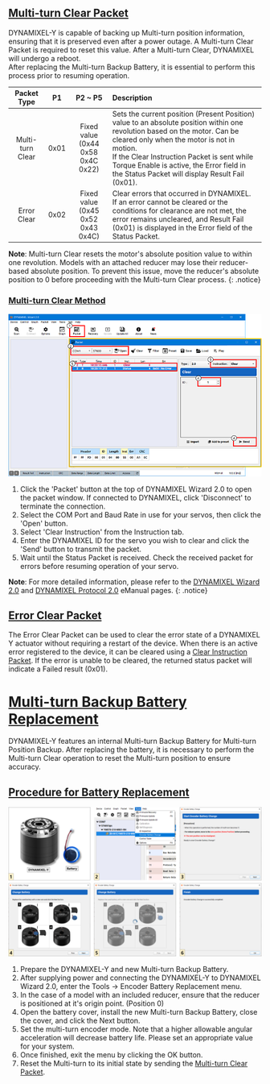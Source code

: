 ## [Multi-turn Clear Packet](#multi-turn-clear-packet)

DYNAMIXEL-Y is capable of backing up Multi-turn position information, ensuring that it is preserved even after a power outage. A Multi-turn Clear Packet is required to reset this value. After a Multi-turn Clear, DYNAMIXEL will undergo a reboot.  
After replacing the Multi-turn Backup Battery, it is essential to perform this process prior to resuming operation.

| Packet Type      | P1   | P2 ~ P5                                | Description                                                                            |
|:----------------:|:----:|:--------------------------------------:|:--------------------------------------------------------------------------------|
| Multi-turn Clear | 0x01 | Fixed value<br />(0x44 0x58 0x4C 0x22) | Sets the current position (Present Position) value to an absolute position within one revolution based on the motor. Can be cleared only when the motor is not in motion.<br />If the Clear Instruction Packet is sent while Torque Enable is active, the Error field in the Status Packet will display Result Fail (0x01). |
| Error Clear      | 0x02 | Fixed value<br />(0x45 0x52 0x43 0x4C) | Clear errors that occurred in DYNAMIXEL.<br />If an error cannot be cleared or the conditions for clearance are not met, the error remains uncleared, and Result Fail (0x01) is displayed in the Error field of the Status Packet. |



**Note**: Multi-turn Clear resets the motor's absolute position value to within one revolution. Models with an attached reducer may lose their reducer-based absolute position. To prevent this issue, move the reducer's absolute position to 0 before proceeding with the Multi-turn Clear process.
{: .notice}

### [Multi-turn Clear Method](#multi-turn-clear-method)

![](/assets/images/dxl/y/multi-turn_clear_guide.PNG)

1. Click the 'Packet' button at the top of DYNAMIXEL Wizard 2.0 to open the packet window. If connected to DYNAMIXEL, click 'Disconnect' to terminate the connection.
2. Select the COM Port and Baud Rate in use for your servos, then click the 'Open' button.
3. Select 'Clear Instruction' from the Instruction tab.
4. Enter the DYNAMIXEL ID for the servo you wish to clear and click the 'Send' button to transmit the packet.
5. Wait until the Status Packet is received. Check the received packet for errors before resuming operation of your servo.


**Note**: For more detailed information, please refer to the [DYNAMIXEL Wizard 2.0] and [DYNAMIXEL Protocol 2.0] eManual pages.
{: .notice}

## [Error Clear Packet](#error-clear-packet)

The Error Clear Packet can be used to clear the error state of a DYNAMIXEL Y actuator without requiring a restart of the device. When there is an active error registered to the device, it can be cleared using a [Clear Instruction Packet]. If the error is unable to be cleared, the returned status packet will indicate a Failed result (0x01).

# [Multi-turn Backup Battery Replacement](#multi-turn-backup-battery-replacement)

DYNAMIXEL-Y features an internal Multi-turn Backup Battery for Multi-turn Position Backup. After replacing the battery, it is necessary to perform the Multi-turn Clear operation to reset the Multi-turn position to ensure accuracy.

## [Procedure for Battery Replacement](#procedure-for-battery-replacement)

![](/assets/images/dxl/y/brtterry_replacement_guide_en.png)

1. Prepare the DYNAMIXEL-Y and new Multi-turn Backup Battery.
2. After supplying power and connecting the DYNAMIXEL-Y to DYNAMIXEL Wizard 2.0, enter the
   Tools → Encoder Battery Replacement menu. 
3. In the case of a model with an included reducer, ensure that the reducer is positioned at it's origin point. (Position 0)
4. Open the battery cover, install the new Multi-turn Backup Battery, close the cover, and click the Next button.
5. Set the multi-turn encoder mode. Note that a higher allowable angular acceleration will decrease battery life. Please set an appropriate value for your system.
6. Once finished, exit the menu by clicking the OK button.
7. Reset the Multi-turn to its initial state by sending the [Multi-turn Clear Packet](#multi-turn-clear-packet).


[DYNAMIXEL Wizard 2.0]: https://emanual.robotis.com/docs/en/software/dynamixel/dynamixel_wizard2/
[Dynamixel Protocol 2.0]: https://emanual.robotis.com/docs/en/dxl/protocol2/
[Clear Instruction Packet]: https://emanual.robotis.com/docs/en/dxl/protocol2/#clear-0x10
